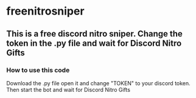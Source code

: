 # freenitrosniper
## This is a free discord nitro sniper. Change the token in the .py file and wait for Discord Nitro Gifts

### How to use this code
Download the .py file open it and change "TOKEN" to your discord token. Then start the bot and wait for Discord Nitro Gifts
